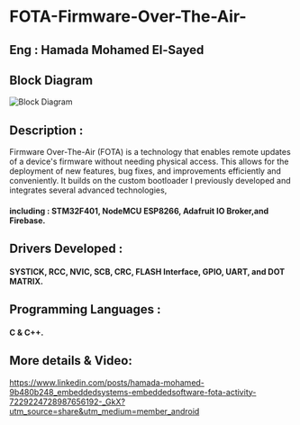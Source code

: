 # FOTA-Firmware-Over-The-Air-
## Eng : Hamada Mohamed El-Sayed
## Block Diagram
![Block Diagram](https://github.com/user-attachments/assets/b56ae550-e579-41d1-afa4-178faa50366c)
## Description : 
Firmware Over-The-Air (FOTA) is a technology that enables remote updates of a device's firmware without needing physical access. This allows for the deployment of new features, bug fixes, and improvements efficiently and conveniently.
It builds on the custom bootloader I previously developed and integrates several advanced technologies, 
#### including : STM32F401, NodeMCU ESP8266, Adafruit IO Broker,and Firebase.
## Drivers Developed :
#### SYSTICK, RCC, NVIC, SCB, CRC, FLASH Interface, GPIO, UART, and DOT MATRIX.
## Programming Languages : 
#### C & C++.

## More details & Video: 
https://www.linkedin.com/posts/hamada-mohamed-9b480b248_embeddedsystems-embeddedsoftware-fota-activity-7229224728987656192-_GkX?utm_source=share&utm_medium=member_android
